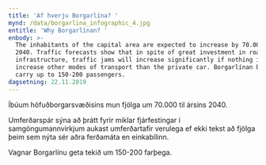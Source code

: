 ```yaml
---
title: 'Af hverju Borgarlína? '
mynd: /data/borgarlina_infographic_4.jpg
entitle: 'Why Borgarlínan? '
enbody: >-
  The inhabitants of the capital area are expected to increase by 70.000 till
  2040. Traffic forecasts show that in spite of great investment in road
  infrastructure, traffic jams will increase significantly if nothing is done to
  increase other modes of transport than the private car. Borgarlínan buses can
  carry up to 150-200 passengers.
dagsetning: 22.11.2019
---
```

Íbúum höfuðborgarsvæðisins mun fjölga um 70.000 til ársins 2040.

Umferðarspár sýna að þrátt fyrir miklar fjárfestingar í samgöngumannvirkjum aukast umferðartafir verulega ef ekki tekst að fjölga þeim sem nýta sér aðra ferðamáta en einkabílinn.

Vagnar Borgarlínu geta tekið um 150-200 farþega.
